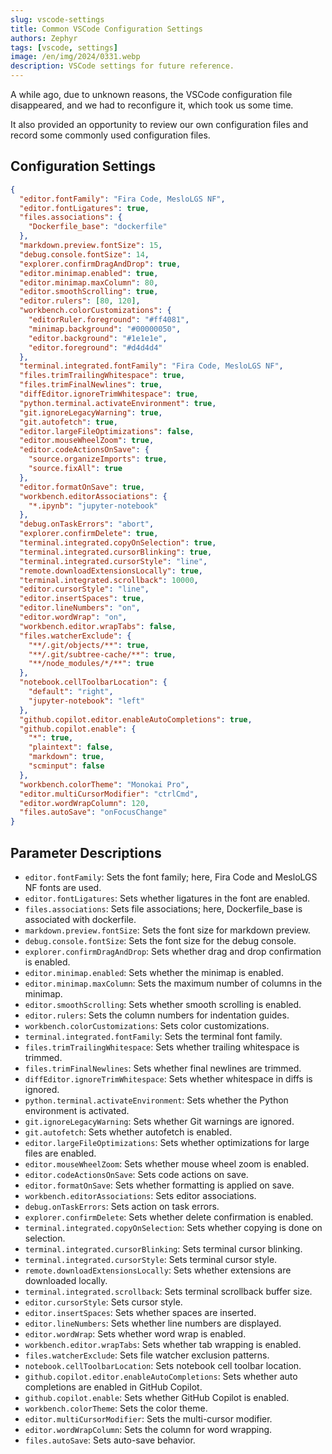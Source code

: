 ```yaml
---
slug: vscode-settings
title: Common VSCode Configuration Settings
authors: Zephyr
tags: [vscode, settings]
image: /en/img/2024/0331.webp
description: VSCode settings for future reference.
---
```


A while ago, due to unknown reasons, the VSCode configuration file disappeared, and we had to reconfigure it, which took us some time.

It also provided an opportunity to review our own configuration files and record some commonly used configuration files.

<!-- truncate -->

## Configuration Settings

```json
{
  "editor.fontFamily": "Fira Code, MesloLGS NF",
  "editor.fontLigatures": true,
  "files.associations": {
    "Dockerfile_base": "dockerfile"
  },
  "markdown.preview.fontSize": 15,
  "debug.console.fontSize": 14,
  "explorer.confirmDragAndDrop": true,
  "editor.minimap.enabled": true,
  "editor.minimap.maxColumn": 80,
  "editor.smoothScrolling": true,
  "editor.rulers": [80, 120],
  "workbench.colorCustomizations": {
    "editorRuler.foreground": "#ff4081",
    "minimap.background": "#00000050",
    "editor.background": "#1e1e1e",
    "editor.foreground": "#d4d4d4"
  },
  "terminal.integrated.fontFamily": "Fira Code, MesloLGS NF",
  "files.trimTrailingWhitespace": true,
  "files.trimFinalNewlines": true,
  "diffEditor.ignoreTrimWhitespace": true,
  "python.terminal.activateEnvironment": true,
  "git.ignoreLegacyWarning": true,
  "git.autofetch": true,
  "editor.largeFileOptimizations": false,
  "editor.mouseWheelZoom": true,
  "editor.codeActionsOnSave": {
    "source.organizeImports": true,
    "source.fixAll": true
  },
  "editor.formatOnSave": true,
  "workbench.editorAssociations": {
    "*.ipynb": "jupyter-notebook"
  },
  "debug.onTaskErrors": "abort",
  "explorer.confirmDelete": true,
  "terminal.integrated.copyOnSelection": true,
  "terminal.integrated.cursorBlinking": true,
  "terminal.integrated.cursorStyle": "line",
  "remote.downloadExtensionsLocally": true,
  "terminal.integrated.scrollback": 10000,
  "editor.cursorStyle": "line",
  "editor.insertSpaces": true,
  "editor.lineNumbers": "on",
  "editor.wordWrap": "on",
  "workbench.editor.wrapTabs": false,
  "files.watcherExclude": {
    "**/.git/objects/**": true,
    "**/.git/subtree-cache/**": true,
    "**/node_modules/*/**": true
  },
  "notebook.cellToolbarLocation": {
    "default": "right",
    "jupyter-notebook": "left"
  },
  "github.copilot.editor.enableAutoCompletions": true,
  "github.copilot.enable": {
    "*": true,
    "plaintext": false,
    "markdown": true,
    "scminput": false
  },
  "workbench.colorTheme": "Monokai Pro",
  "editor.multiCursorModifier": "ctrlCmd",
  "editor.wordWrapColumn": 120,
  "files.autoSave": "onFocusChange"
}
```

## Parameter Descriptions

- `editor.fontFamily`: Sets the font family; here, Fira Code and MesloLGS NF fonts are used.
- `editor.fontLigatures`: Sets whether ligatures in the font are enabled.
- `files.associations`: Sets file associations; here, Dockerfile_base is associated with dockerfile.
- `markdown.preview.fontSize`: Sets the font size for markdown preview.
- `debug.console.fontSize`: Sets the font size for the debug console.
- `explorer.confirmDragAndDrop`: Sets whether drag and drop confirmation is enabled.
- `editor.minimap.enabled`: Sets whether the minimap is enabled.
- `editor.minimap.maxColumn`: Sets the maximum number of columns in the minimap.
- `editor.smoothScrolling`: Sets whether smooth scrolling is enabled.
- `editor.rulers`: Sets the column numbers for indentation guides.
- `workbench.colorCustomizations`: Sets color customizations.
- `terminal.integrated.fontFamily`: Sets the terminal font family.
- `files.trimTrailingWhitespace`: Sets whether trailing whitespace is trimmed.
- `files.trimFinalNewlines`: Sets whether final newlines are trimmed.
- `diffEditor.ignoreTrimWhitespace`: Sets whether whitespace in diffs is ignored.
- `python.terminal.activateEnvironment`: Sets whether the Python environment is activated.
- `git.ignoreLegacyWarning`: Sets whether Git warnings are ignored.
- `git.autofetch`: Sets whether autofetch is enabled.
- `editor.largeFileOptimizations`: Sets whether optimizations for large files are enabled.
- `editor.mouseWheelZoom`: Sets whether mouse wheel zoom is enabled.
- `editor.codeActionsOnSave`: Sets code actions on save.
- `editor.formatOnSave`: Sets whether formatting is applied on save.
- `workbench.editorAssociations`: Sets editor associations.
- `debug.onTaskErrors`: Sets action on task errors.
- `explorer.confirmDelete`: Sets whether delete confirmation is enabled.
- `terminal.integrated.copyOnSelection`: Sets whether copying is done on selection.
- `terminal.integrated.cursorBlinking`: Sets terminal cursor blinking.
- `terminal.integrated.cursorStyle`: Sets terminal cursor style.
- `remote.downloadExtensionsLocally`: Sets whether extensions are downloaded locally.
- `terminal.integrated.scrollback`: Sets terminal scrollback buffer size.
- `editor.cursorStyle`: Sets cursor style.
- `editor.insertSpaces`: Sets whether spaces are inserted.
- `editor.lineNumbers`: Sets whether line numbers are displayed.
- `editor.wordWrap`: Sets whether word wrap is enabled.
- `workbench.editor.wrapTabs`: Sets whether tab wrapping is enabled.
- `files.watcherExclude`: Sets file watcher exclusion patterns.
- `notebook.cellToolbarLocation`: Sets notebook cell toolbar location.
- `github.copilot.editor.enableAutoCompletions`: Sets whether auto completions are enabled in GitHub Copilot.
- `github.copilot.enable`: Sets whether GitHub Copilot is enabled.
- `workbench.colorTheme`: Sets the color theme.
- `editor.multiCursorModifier`: Sets the multi-cursor modifier.
- `editor.wordWrapColumn`: Sets the column for word wrapping.
- `files.autoSave`: Sets auto-save behavior.
